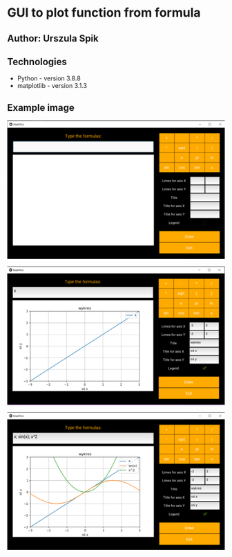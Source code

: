 # GUI to plot function from formula

## Author: Urszula Spik

## Technologies
* Python - version 3.8.8
* matplotlib - version 3.1.3

## Example image

![app1](example/app1.png)

![app2](example/app2.png)

![app3](example/app3.png)


